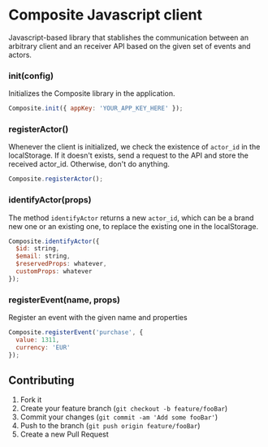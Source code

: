 # Composite Javascript client

Javascript-based library that stablishes the communication between an arbitrary client and an receiver API based on the given set of events and actors.

### init(config)

Initializes the Composite library in the application.

```js
Composite.init({ appKey: 'YOUR_APP_KEY_HERE' });
```

### registerActor()

Whenever the client is initialized, we check the existence of `actor_id` in the localStorage. If it doesn't exists, send a request to the API and store the received actor_id. Otherwise, don't do anything.

```js
Composite.registerActor();
```

### identifyActor(props)

The method `identifyActor` returns a new `actor_id`, which can be a brand new one or an existing one, to replace the existing one in the localStorage.

```js
Composite.identifyActor({
  $id: string,
  $email: string,
  $reservedProps: whatever,
  customProps: whatever
});
```

### registerEvent(name, props)

Register an event with the given name and properties

```js
Composite.registerEvent('purchase', {
  value: 1311,
  currency: 'EUR'
});
```

## Contributing

1. Fork it
2. Create your feature branch (`git checkout -b feature/fooBar`)
3. Commit your changes (`git commit -am 'Add some fooBar'`)
4. Push to the branch (`git push origin feature/fooBar`)
5. Create a new Pull Request
